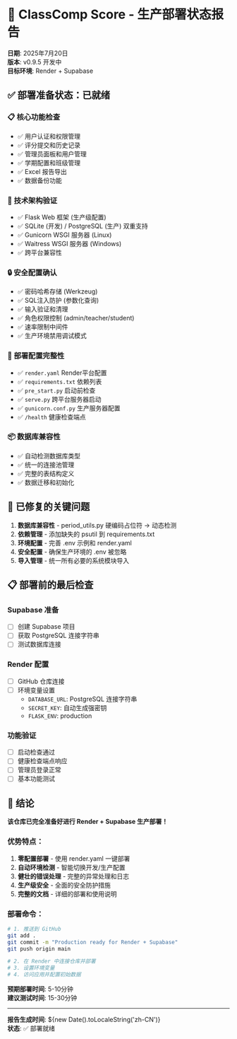 # 🎯 ClassComp Score - 生产部署状态报告

**日期**: 2025年7月20日  
**版本**: v0.9.5 开发中  
**目标环境**: Render + Supabase

## ✅ **部署准备状态：已就绪**

### 📋 **核心功能检查**
- ✅ 用户认证和权限管理
- ✅ 评分提交和历史记录
- ✅ 管理员面板和用户管理
- ✅ 学期配置和班级管理
- ✅ Excel 报告导出
- ✅ 数据备份功能

### 🔧 **技术架构验证**
- ✅ Flask Web 框架 (生产级配置)
- ✅ SQLite (开发) / PostgreSQL (生产) 双重支持
- ✅ Gunicorn WSGI 服务器 (Linux)
- ✅ Waitress WSGI 服务器 (Windows)
- ✅ 跨平台兼容性

### 🔒 **安全配置确认**
- ✅ 密码哈希存储 (Werkzeug)
- ✅ SQL注入防护 (参数化查询)
- ✅ 输入验证和清理
- ✅ 角色权限控制 (admin/teacher/student)
- ✅ 速率限制中间件
- ✅ 生产环境禁用调试模式

### 🚀 **部署配置完整性**
- ✅ `render.yaml` Render平台配置
- ✅ `requirements.txt` 依赖列表
- ✅ `pre_start.py` 启动前检查
- ✅ `serve.py` 跨平台服务器启动
- ✅ `gunicorn.conf.py` 生产服务器配置
- ✅ `/health` 健康检查端点

### 📦 **数据库兼容性**
- ✅ 自动检测数据库类型
- ✅ 统一的连接池管理
- ✅ 完整的表结构定义
- ✅ 数据迁移和初始化

## 🔧 **已修复的关键问题**

1. **数据库兼容性** - period_utils.py 硬编码占位符 → 动态检测
2. **依赖管理** - 添加缺失的 psutil 到 requirements.txt
3. **环境配置** - 完善 .env 示例和 render.yaml
4. **安全配置** - 确保生产环境的 .env 被忽略
5. **导入管理** - 统一所有必要的系统模块导入

## 📋 **部署前的最后检查**

### Supabase 准备
- [ ] 创建 Supabase 项目
- [ ] 获取 PostgreSQL 连接字符串
- [ ] 测试数据库连接

### Render 配置
- [ ] GitHub 仓库连接
- [ ] 环境变量设置
  - `DATABASE_URL`: PostgreSQL 连接字符串
  - `SECRET_KEY`: 自动生成强密钥
  - `FLASK_ENV`: production

### 功能验证
- [ ] 启动检查通过
- [ ] 健康检查端点响应
- [ ] 管理员登录正常
- [ ] 基本功能测试

## 🎉 **结论**

**该仓库已完全准备好进行 Render + Supabase 生产部署！**

### 优势特点：
1. **零配置部署** - 使用 render.yaml 一键部署
2. **自动环境检测** - 智能切换开发/生产配置
3. **健壮的错误处理** - 完整的异常处理和日志
4. **生产级安全** - 全面的安全防护措施
5. **完整的文档** - 详细的部署和使用说明

### 部署命令：
```bash
# 1. 推送到 GitHub
git add .
git commit -m "Production ready for Render + Supabase"
git push origin main

# 2. 在 Render 中连接仓库并部署
# 3. 设置环境变量
# 4. 访问应用并配置初始数据
```

**预期部署时间**: 5-10分钟  
**建议测试时间**: 15-30分钟

---
**报告生成时间**: ${new Date().toLocaleString('zh-CN')}  
**状态**: ✅ 部署就绪

